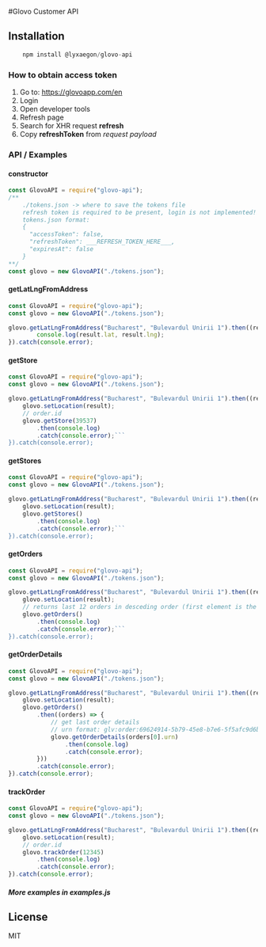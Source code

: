 #Glovo Customer API

## Installation
```javascript
	npm install @lyxaegon/glovo-api
```

### How to obtain access token
1. Go to: https://glovoapp.com/en
2. Login
3. Open developer tools
4. Refresh page
5. Search for XHR request **refresh**
6. Copy **refreshToken** from _request payload_

### API / Examples

#### constructor
```javascript
const GlovoAPI = require("glovo-api");
/** 
    ./tokens.json -> where to save the tokens file
    refresh token is required to be present, login is not implemented!
    tokens.json format:
    {
      "accessToken": false,
      "refreshToken": ___REFRESH_TOKEN_HERE___,
      "expiresAt": false
    }
**/
const glovo = new GlovoAPI("./tokens.json");
```


#### getLatLngFromAddress
```javascript
const GlovoAPI = require("glovo-api");
const glovo = new GlovoAPI("./tokens.json");

glovo.getLatLngFromAddress("Bucharest", "Bulevardul Unirii 1").then((result) => {
        console.log(result.lat, result.lng);
}).catch(console.error);
```

#### getStore
```javascript
const GlovoAPI = require("glovo-api");
const glovo = new GlovoAPI("./tokens.json");

glovo.getLatLngFromAddress("Bucharest", "Bulevardul Unirii 1").then((result) => {
	glovo.setLocation(result);
    // order.id
	glovo.getStore(39537)
        .then(console.log)
        .catch(console.error);```
}).catch(console.error);
```
#### getStores
```javascript
const GlovoAPI = require("glovo-api");
const glovo = new GlovoAPI("./tokens.json");

glovo.getLatLngFromAddress("Bucharest", "Bulevardul Unirii 1").then((result) => {
    glovo.setLocation(result);
    glovo.getStores()
        .then(console.log)
        .catch(console.error);```
}).catch(console.error);
```

#### getOrders
```javascript
const GlovoAPI = require("glovo-api");
const glovo = new GlovoAPI("./tokens.json");

glovo.getLatLngFromAddress("Bucharest", "Bulevardul Unirii 1").then((result) => {
    glovo.setLocation(result);
    // returns last 12 orders in desceding order (first element is the last order)
    glovo.getOrders()
        .then(console.log)
        .catch(console.error);```
}).catch(console.error);
```

#### getOrderDetails
```javascript
const GlovoAPI = require("glovo-api");
const glovo = new GlovoAPI("./tokens.json");

glovo.getLatLngFromAddress("Bucharest", "Bulevardul Unirii 1").then((result) => {
    glovo.setLocation(result);
    glovo.getOrders()
        .then((orders) => {
            // get last order details
            // urn format: glv:order:69624914-5b79-45e8-b7e6-5f5afc9d6bcf
            glovo.getOrderDetails(orders[0].urn)
                .then(console.log)
                .catch(console.error);
        }))
        .catch(console.error);
}).catch(console.error);
```

#### trackOrder
```javascript
const GlovoAPI = require("glovo-api");
const glovo = new GlovoAPI("./tokens.json");

glovo.getLatLngFromAddress("Bucharest", "Bulevardul Unirii 1").then((result) => {
    glovo.setLocation(result);
    // order.id
    glovo.trackOrder(12345)
        .then(console.log)
        .catch(console.error);
}).catch(console.error);
```

##### More examples in **examples.js**

## License
MIT